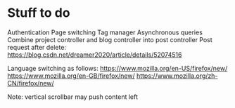 # Stuff to do
Authentication
Page switching
Tag manager
Asynchronous queries
Combine project controller and blog controller into post controller
Post request after delete: https://blog.csdn.net/dreamer2020/article/details/52074516

Language switching as follows:
https://www.mozilla.org/en-US/firefox/new/
https://www.mozilla.org/en-GB/firefox/new/
https://www.mozilla.org/zh-CN/firefox/new/

Note: vertical scrollbar may push content left
